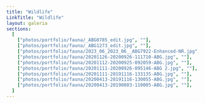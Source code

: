 ```yaml
---
title: "Wildlife"
LinkTitle: "Wildlife"
layout: galeria
sections:
  [
    ["photos/portfolio/fauna/_ABG0785_edit.jpg", ""],
    ["photos/portfolio/fauna/_ABG1273_edit.jpg", ""],
    ["photos/portfolio/fauna/2023_06_2023_06__ABG7922-Enhanced-NR.jpg", ""],
    ["photos/portfolio/fauna/20201126-20200926-111710-ABG.jpg", ""],
    ["photos/portfolio/fauna/20201112-20200925-092059-ABG.jpg", ""],
    ["photos/portfolio/fauna/20201111-20200926-095146-ABG 2.jpg", ""],
    ["photos/portfolio/fauna/20201111-20191116-133135-ABG.jpg", ""],
    ["photos/portfolio/fauna/20200413-20191116-130055-ABG.jpg", ""],
    ["photos/portfolio/fauna/20200413-20190803-110005-ABG.jpg", ""],
  ]
---
```

